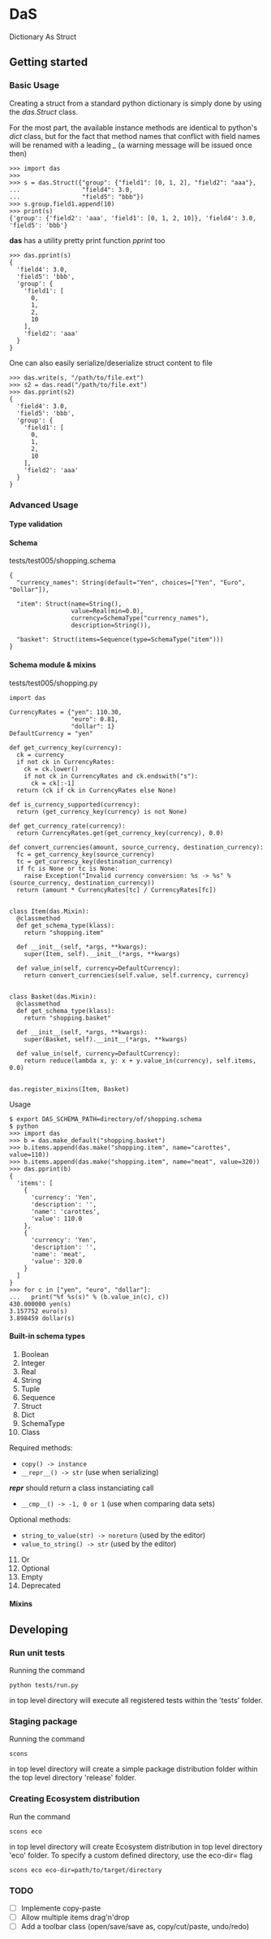 # DaS
Dictionary As Struct

## Getting started
### Basic Usage
Creating a struct from a standard python dictionary is simply done by using the *das.Struct* class.

For the most part, the available instance methods are identical to python's *dict* class, but for the fact that method names that conflict with field names will be renamed with a leading *_* (a warning message will be issued once then)

```
>>> import das
>>> 
>>> s = das.Struct({"group": {"field1": [0, 1, 2], "field2": "aaa"},
...                 "field4": 3.0,
...                 "field5": "bbb"})
>>> s.group.field1.append(10)
>>> print(s)
{'group': {'field2': 'aaa', 'field1': [0, 1, 2, 10]}, 'field4': 3.0, 'field5': 'bbb'}
```

**das** has a utility pretty print function *pprint* too
```
>>> das.pprint(s)
{
  'field4': 3.0,
  'field5': 'bbb',
  'group': {
    'field1': [
      0,
      1,
      2,
      10
    ],
    'field2': 'aaa'
  }
}
```
One can also easily serialize/deserialize struct content to file
```
>>> das.write(s, "/path/to/file.ext")
>>> s2 = das.read("/path/to/file.ext")
>>> das.pprint(s2)
{
  'field4': 3.0,
  'field5': 'bbb',
  'group': {
    'field1': [
      0,
      1,
      2,
      10
    ],
    'field2': 'aaa'
  }
}
```

### Advanced Usage
#### Type validation
#### Schema
tests/test005/shopping.schema
```
{
  "currency_names": String(default="Yen", choices=["Yen", "Euro", "Dollar"]),

  "item": Struct(name=String(),
                 value=Real(min=0.0),
                 currency=SchemaType("currency_names"),
                 description=String()),

  "basket": Struct(items=Sequence(type=SchemaType("item")))
}
```
#### Schema module & mixins
tests/test005/shopping.py
```
import das

CurrencyRates = {"yen": 110.30,
                 "euro": 0.81,
                 "dollar": 1}
DefaultCurrency = "yen"

def get_currency_key(currency):
  ck = currency
  if not ck in CurrencyRates:
    ck = ck.lower()
    if not ck in CurrencyRates and ck.endswith("s"):
      ck = ck[:-1]
  return (ck if ck in CurrencyRates else None)

def is_currency_supported(currency):
  return (get_currency_key(currency) is not None)

def get_currency_rate(currency):
  return CurrencyRates.get(get_currency_key(currency), 0.0)

def convert_currencies(amount, source_currency, destination_currency):
  fc = get_currency_key(source_currency)
  tc = get_currency_key(destination_currency)
  if fc is None or tc is None:
    raise Exception("Invalid currency conversion: %s -> %s" % (source_currency, destination_currency))
  return (amount * CurrencyRates[tc] / CurrencyRates[fc])


class Item(das.Mixin):
  @classmethod
  def get_schema_type(klass):
    return "shopping.item"

  def __init__(self, *args, **kwargs):
    super(Item, self).__init__(*args, **kwargs)

  def value_in(self, currency=DefaultCurrency):
    return convert_currencies(self.value, self.currency, currency)
    

class Basket(das.Mixin):
  @classmethod
  def get_schema_type(klass):
    return "shopping.basket"

  def __init__(self, *args, **kwargs):
    super(Basket, self).__init__(*args, **kwargs)

  def value_in(self, currency=DefaultCurrency):
    return reduce(lambda x, y: x + y.value_in(currency), self.items, 0.0)


das.register_mixins(Item, Basket)

```
Usage
```
$ export DAS_SCHEMA_PATH=directory/of/shopping.schema
$ python
>>> import das
>>> b = das.make_default("shopping.basket")
>>> b.items.append(das.make("shopping.item", name="carottes", value=110))
>>> b.items.append(das.make("shopping.item", name="meat", value=320))
>>> das.pprint(b)
{
  'items': [
    {
      'currency': 'Yen',
      'description': '',
      'name': 'carottes',
      'value': 110.0
    },
    {
      'currency': 'Yen',
      'description': '',
      'name': 'meat',
      'value': 320.0
    }
  ]
}
>>> for c in ["yen", "euro", "dollar"]:
...   print("%f %s(s)" % (b.value_in(c), c))
430.000000 yen(s)
3.157752 euro(s)
3.898459 dollar(s)
```

#### Built-in schema types
1. Boolean
2. Integer
3. Real
4. String
5. Tuple
6. Sequence
7. Struct
8. Dict
9. SchemaType
10. Class

Required methods:
- ```copy() -> instance```
- ```__repr__() -> str``` (use when serializing)

*__repr__* should return a class instanciating call
- ```__cmp__() -> -1, 0 or 1``` (use when comparing data sets)

Optional methods:
- ```string_to_value(str) -> noreturn``` (used by the editor)
- ```value_to_string() -> str``` (used by the editor)

11. Or
12. Optional
13. Empty
14. Deprecated

#### Mixins

## Developing
### Run unit tests
Running the command
```
python tests/run.py
```
in top level directory will execute all registered tests within the 'tests' folder.

### Staging package
Running the command
```
scons
```
in top level directory will create a simple package distribution folder within the top level directory 'release' folder.

### Creating Ecosystem distribution
Run the command
```
scons eco
```
in top level directory will create Ecosystem distribution in top level directory 'eco' folder.
To specify a custom defined directory, use the eco-dir= flag
```
scons eco eco-dir=path/to/target/directory
```

### TODO
- [ ] Implemente copy-paste
- [ ] Allow multiple items drag'n'drop
- [ ] Add a toolbar class (open/save/save as, copy/cut/paste, undo/redo)

